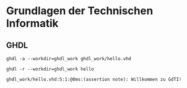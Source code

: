 # Grundlagen der Technischen Informatik
## GHDL

```console
ghdl -a --workdir=ghdl_work ghdl_work/hello.vhd
```

```console
ghdl -r --workdir=ghdl_work hello

ghdl_work/hello.vhd:5:1:@0ms:(assertion note): Willkommen zu GdTI!
```